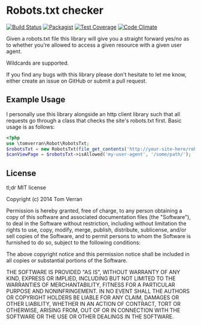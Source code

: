 Robots.txt checker
==================

[![Build Status](https://travis-ci.org/tomverran/robots.svg?branch=master)](https://travis-ci.org/tomverran/robots)
[![Packagist](https://img.shields.io/packagist/v/tomverran/robots-txt-checker.svg)](https://packagist.org/packages/tomverran/robots-txt-checker)
[![Test Coverage](https://codeclimate.com/github/tomverran/robots/badges/coverage.svg)](https://codeclimate.com/github/tomverran/robots/coverage)
[![Code Climate](https://codeclimate.com/github/tomverran/robots/badges/gpa.svg)](https://codeclimate.com/github/tomverran/robots)

Given a robots.txt file this library will give you a straight forward yes/no as to whether you're allowed to access
a given resource with a given user agent.

Wildcards are supported.

If you find any bugs with this library please don't hesitate to let me know, either create an issue on GitHub or submit a pull request.

Example Usage
-------------

I personally use this library alongside an http client library such that all requests go through a class that checks the site's robots.txt first. Basic usage is as follows:
```php
<?php
use \tomverran\Robot\RobotsTxt;
$robotsTxt = new RobotsTxt(file_get_contents('http://your-site-here/robots.txt'));
$canViewPage = $robotsTxt->isAllowed('my-user-agent', '/some/path/');
```
License
-------

tl;dr MIT license

Copyright (c) 2014 Tom Verran

Permission is hereby granted, free of charge, to any person obtaining a copy
of this software and associated documentation files (the "Software"), to deal
in the Software without restriction, including without limitation the rights
to use, copy, modify, merge, publish, distribute, sublicense, and/or sell
copies of the Software, and to permit persons to whom the Software is
furnished to do so, subject to the following conditions:

The above copyright notice and this permission notice shall be included in
all copies or substantial portions of the Software.

THE SOFTWARE IS PROVIDED "AS IS", WITHOUT WARRANTY OF ANY KIND, EXPRESS OR
IMPLIED, INCLUDING BUT NOT LIMITED TO THE WARRANTIES OF MERCHANTABILITY,
FITNESS FOR A PARTICULAR PURPOSE AND NONINFRINGEMENT. IN NO EVENT SHALL THE
AUTHORS OR COPYRIGHT HOLDERS BE LIABLE FOR ANY CLAIM, DAMAGES OR OTHER
LIABILITY, WHETHER IN AN ACTION OF CONTRACT, TORT OR OTHERWISE, ARISING FROM,
OUT OF OR IN CONNECTION WITH THE SOFTWARE OR THE USE OR OTHER DEALINGS IN
THE SOFTWARE.

